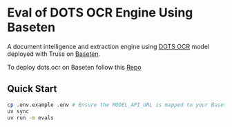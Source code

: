 # Eval of DOTS OCR Engine Using Baseten

A document intelligence and extraction engine using [DOTS OCR](https://huggingface.co/rednote-hilab/dots.ocr) model deployed with Truss on [Baseten](https://baseten.com).

To deploy dots.ocr on Baseten follow this [Repo](https://github.com/tobalo/dots.ocr.truss.git)

## Quick Start
```bash
cp .env.example .env # Ensure the MODEL_API_URL is mapped to your Baseten Model URL from above
uv sync
uv run -m evals
```
